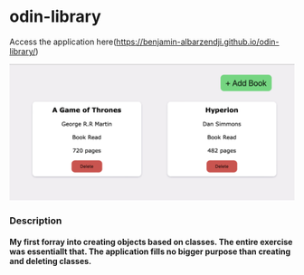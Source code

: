 # odin-library

Access the application here(https://benjamin-albarzendji.github.io/odin-library/)


<img src="interface.png" alt="drawing" width="800"/>

### Description
#### My first forray into creating objects based on classes. The entire exercise was essentiallt that. The application fills no bigger purpose than creating and deleting classes. 


